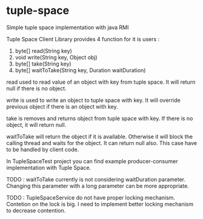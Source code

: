 # tuple-space
Simple tuple space implementation with java RMI

Tuple Space Client Library provides 4 function for it is users : 

1. byte[] read(String key)
2. void write(String key, Object obj)
3. byte[] take(String key)
4. byte[] waitToTake(String key, Duration waitDuration)


read used to read value of an object with key from tuple space. It will return null if there is no object.

write is used to write an object to tuple space with key. It will override previous object if there is an object with key.

take is removes and returns object from tuple space with key. If there is no object, it will return null.

waitToTake will return the object if it is available. Otherwise it will block the calling thread and waits for the object.
It can return null also. This case have to be handled by client code.

In TupleSpaceTest project you can find example producer-consumer implementation with Tuple Space.

TODO : waitToTake currently is not considering waitDuration parameter. Changing this parameter with a long parameter can be more appropriate.

TODO : TupleSpaceService do not have proper locking mechanism. Contetion on the lock is big. I need to implement better locking mechanism to decrease contention.

